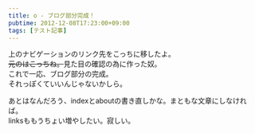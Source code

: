 ```yaml
---
title: o - ブログ部分完成！
pubtime: 2012-12-08T17:23:00+09:00
tags: [テスト記事]
---
```


上のナビゲーションのリンク先をこっちに移したよ。  
<del>元のはこっちね。</del>見た目の確認の為に作った奴。  
これで一応、ブログ部分の完成。  
それっぽくていいんじゃないかしら。

あとはなんだろう、indexとaboutの書き直しかな。まともな文章にしなければ。  
linksももうちょい増やしたい。寂しい。
